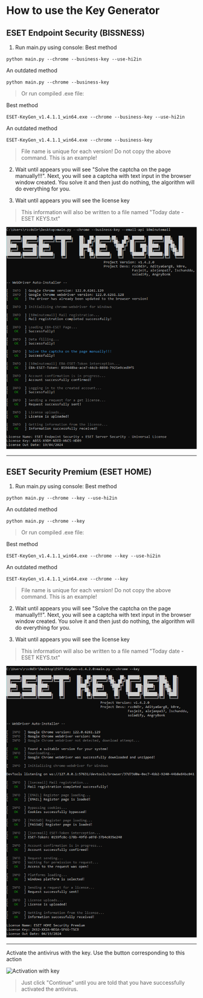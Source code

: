 # How to use the Key Generator

## ESET Endpoint Security (BISSNESS)
1. Run main.py using console:
Best method
```
python main.py --chrome --business-key --use-hi2in
```
An outdated method
```
python main.py --chrome --business-key
```

> Or run compiled .exe file:

Best method
```
ESET-KeyGen_v1.4.1.1_win64.exe --chrome --business-key --use-hi2in
```
An outdated method
```
ESET-KeyGen_v1.4.1.1_win64.exe --chrome --business-key
```
> File name is unique for each version! Do not copy the above command. This is an example!

2. Wait until appears you will see "Solve the captcha on the page manually!!!". Next, you will see a captcha with text input in the browser window created. You solve it and then just do nothing, the algorithm will do everything for you.

3. Wait until appears you will see the license key 

> This information will also be written to a file named "Today date - ESET KEYS.txt"
> 
![Windows](https://github.com/rzc0d3r/ESET-KeyGen/blob/main/img/business_key_run_win.png)

----------------------------------------------------------------------------------------------------------------------------

## ESET Security Premium (ESET HOME)

1. Run main.py using console:
Best method
```
python main.py --chrome --key --use-hi2in
```
An outdated method
```
python main.py --chrome --key
```

> Or run compiled .exe file:

Best method
```
ESET-KeyGen_v1.4.1.1_win64.exe --chrome --key --use-hi2in
```
An outdated method
```
ESET-KeyGen_v1.4.1.1_win64.exe --chrome --key
```
> File name is unique for each version! Do not copy the above command. This is an example!

2. Wait until appears you will see "Solve the captcha on the page manually!!!". Next, you will see a captcha with text input in the browser window created. You solve it and then just do nothing, the algorithm will do everything for you.

3. Wait until appears you will see the license key 

> This information will also be written to a file named "Today date - ESET KEYS.txt"
> 
![Windows](https://github.com/rzc0d3r/ESET-KeyGen/blob/main/img/key_run_win.png)

----------------------------------------------------------------------------------------------------------------------------

Activate the antivirus with the key. Use the button corresponding to this action

![Activation with key](https://github.com/rzc0d3r/ESET-KeyGen/blob/main/img/activation_with_key.png)

> Just click "Continue" until you are told that you have successfully activated the antivirus.
